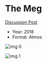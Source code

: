 # The Meg

[Discussion Post](https://www.avsforum.com/threads/bass-eq-for-filtered-movies.2995212/post-57044384)

* Year: 2018
* Format: Atmos

![img 0](https://i.imgur.com/kNEk2qv.jpg)

![img 1](https://i.imgur.com/40rW0qa.jpg)

